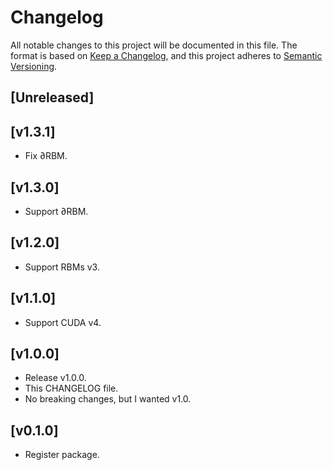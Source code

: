 # Changelog

All notable changes to this project will be documented in this file. The format is based on [Keep a Changelog](https://keepachangelog.com/en/1.0.0/), and this project adheres to [Semantic Versioning](https://semver.org/spec/v2.0.0.html).

## [Unreleased]

## [v1.3.1]

- Fix ∂RBM.

## [v1.3.0]

- Support ∂RBM.

## [v1.2.0]

- Support RBMs v3.

## [v1.1.0]

- Support CUDA v4.

## [v1.0.0]

- Release v1.0.0.
- This CHANGELOG file.
- No breaking changes, but I wanted v1.0.

## [v0.1.0]

- Register package.